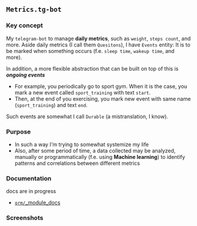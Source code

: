 ## `Metrics.tg-bot`

### Key concept

My `telegram-bot` to manage **daily metrics**, such as `weight`, `steps count`, and more.
Aside daily metrics (I call them `Quesitons`), I have `Events` entity:
It is to be marked when something occurs (f.e. `sleep time`, `wakeup time`, and more).

In addition, a more flexible abstraction that can be built on top of this is **_ongoing events_**
- For example, you periodically go to sport gym. When it is the case, you mark a new event called `sport_training` with text `start`. 
- Then, at the end of you exercising, you mark new event with same name (`sport_training`) and text `end`. 

Such events are somewhat I call `Durable` (a mistranslation, I know).

### Purpose

- In such a way I'm trying to somewhat systemize my life
- Also, after some period of time, a data collected may be analyzed, manually or programmatically (f.e. using **Machine learning**) to identify patterns and correlations between different metrics

### Documentation

docs are in progress

- [`orm/`_module_docs](src/orm/README.md)

### Screenshots

